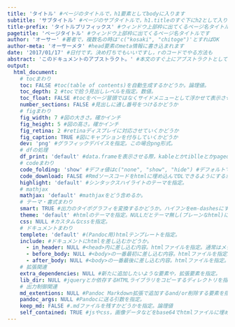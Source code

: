 ```yaml
---
title: 'タイトル' #ページのタイトルで，h1要素としてbodyに入ります
subtitle: 'サブタイトル' #ページのサブタイトルで，h1.titleのすぐ下にh2として入ります
title-prefix: 'タイトルプリフィックス' #ウィンドウ上部枠に出てくるページ名タイトルの前に入ってきます
pagetitle: 'ページタイトル' #ウィンドウ上部枠に出てくるページ名タイトルです
author: 'オーサー' #著者で，複数名の時は'c("kosaki", "chitoge")'とすればOK
author-meta: 'オーサーメタ' #head要素のmeta情報に書き込まれます
date: '2017/01/17' #日付です。決め打ちでもいいですし，rのコードでやる方法も
abstract: 'このドキュメントのアブストラクト。' #本文のすぐ上にアブストラクトとして差し込まれます
output:
  html_document:
    # tocまわり
    toc: FALSE #toc(table of contents)を自動生成するかどうか。論理値。
    toc_depth: 2 #tocで拾う見出しレベルを指定。数値。
    toc_float: FALSE #tocをページ冒頭ではなくサイドメニューとして浮かせて表示させるかどうか
    number_sections: FALSE #見出しに通し番号をつけるかどうか
    # figまわり
    fig_width: 7 #図の大きさ。確かインチ
    fig_height: 5 #図の高さ。確かインチ
    fig_retina: 2 #retinaディスプレイに対応させていくかどうか
    fig_caption: TRUE #図にキャプションを付与していくかどうか
    dev: 'png' #グラフィックデバイスを指定。この場合png形式。
    # dfの処理
    df_print: 'default' #data.frameを表示させる際，kableとかtiblleとかpagedを指定。
    # codeまわり
    code_folding: 'show' #デフォ値はc("none", "show", "hide") #デフォルトでRコード部分を表示させるかどうか。
    code_download: FALSE #Rmdソースコードをhtmlに埋め込んでDLできるようにするかどうか。論理値。
    highlight: 'default' #シンタックスハイライトのテーマを指定。
    # mathjax
    mathjax: 'default' #mathjaxをどう含めるか。
    # テーマ・書式まわり
    smart: TRUE #出力のタイポグラフィを変換するかどうか。ハイフンをem-dashesにするかなど。論理値。
    theme: 'default' #htmlのテーマを指定。NULLだとテーマ無し(プレーンなhtml)になる。
    css: NULL #カスタムなcssを指定。
    # ドキュメントまわり
    templete: 'default' #(Pandoc用)htmlテンプレートを指定。
    include: #ドキュメントにhtmlを差し込むかどうか。
      - in_header: NULL #<head>内に差し込む内容。htmlファイルを指定。通常はメタデータやjsコードなど
      - before_body: NULL #<body>の一番最初に差し込む内容。htmlファイルを指定。通常はheader的な要素など
      - after_body: NULL #<body>の一番最後に差し込む内容。htmlファイルを指定。通常はfooter的な要素など
    # 拡張関連
    extra_dependencies: NULL #新たに追加したいような要素や，拡張要素を指定。
    lib_dir: NULL #jqueryとか依存するHTMLライブラリをコピーするディレクトリを指定。デフォは(ファイル名)_filesってディレクトリへ。
    # 出力制御関連
    md_extentions: NULL #Pandoc Markdown拡張で追加するand/or削除する要素を指定
    pandoc_args: NULL #Pandocに送る引数を指定。
    keep_md: FALSE #.mdファイルを残すかどうかを指定。論理値
    self_contained: TRUE #jsやcss，画像データなどをbase64でhtmlファイルに埋め込み，単一ファイルにするかどうかを指定。論理値
---
```

